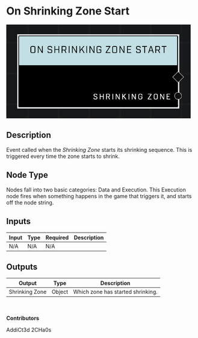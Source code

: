 # On Shrinking Zone Start
![alt text](../../../.gitbook/assets/on-shrinking-zone-start.png)
## Description
Event called when the *Shrinking Zone* starts its shrinking sequence. This is triggered every time the zone starts to shrink.

## Node Type
Nodes fall into two basic categories: Data and Execution. This Execution node fires when something happens in the game that triggers it, and starts off the node string.

## Inputs
| Input | Type | Required | Description |
|------------------|------------------|----------|--------------------------------------------------------------|
| N/A | N/A | N/A |  |

## Outputs
| Output | Type | Description |
|------------------|------------------|--------------------------------------------------------------|
| Shrinking Zone | Object | Which zone has started shrinking.|

\
\
**Contributors**

AddiCt3d 2CHa0s